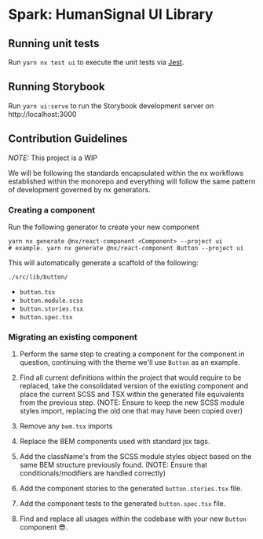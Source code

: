# Spark: HumanSignal UI Library

## Running unit tests

Run `yarn nx test ui` to execute the unit tests via [Jest](https://jestjs.io).

## Running Storybook

Run `yarn ui:serve` to run the Storybook development server on http://localhost:3000

## Contribution Guidelines

*NOTE:* This project is a WIP

We will be following the standards encapsulated within the nx workflows established within the monorepo and everything will follow the same pattern of development governed by nx generators.

### Creating a component

Run the following generator to create your new component

```shell
yarn nx generate @nx/react-component <Component> --project ui
# example. yarn nx generate @nx/react-component Button --project ui
```

This will automatically generate a scaffold of the following:

`./src/lib/button/`
- `button.tsx`
- `button.module.scss`
- `button.stories.tsx`
- `button.spec.tsx`

### Migrating an existing component

1. Perform the same step to creating a component for the component in question, continuing with the theme we'll use `Button` as an example.

2. Find all current definitions within the project that would require to be replaced, take the consolidated version of the existing component and place the current SCSS and TSX within the generated file equivalents from the previous step. (NOTE: Ensure to keep the new SCSS module styles import, replacing the old one that may have been copied over)

3. Remove any `bem.tsx` imports

4. Replace the BEM components used with standard jsx tags.

5. Add the className's from the SCSS module styles object based on the same BEM structure previously found. (NOTE: Ensure that conditionals/modifiers are handled correctly)

6. Add the component stories to the generated `button.stories.tsx` file.

7. Add the component tests to the generated `button.spec.tsx` file.

8. Find and replace all usages within the codebase with your new `Button` component 😎.
